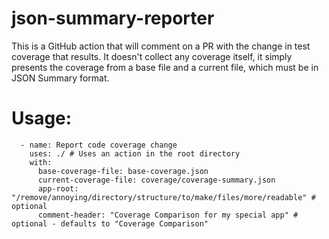# json-summary-reporter

This is a GitHub action that will comment on a PR with the change in test coverage that results. It doesn't collect any coverage itself, it simply presents the coverage from a base file and a current file, which must be in JSON Summary format.

# Usage:

```
  - name: Report code coverage change
	uses: ./ # Uses an action in the root directory
	with:
	  base-coverage-file: base-coverage.json
	  current-coverage-file: coverage/coverage-summary.json
	  app-root: "/remove/annoying/directory/structure/to/make/files/more/readable" # optional
	  comment-header: "Coverage Comparison for my special app" # optional - defaults to "Coverage Comparison"
```
